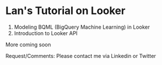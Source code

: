 # Lan's Tutorial on Looker 

1. Modeling BQML (BigQuery Machine Learning) in Looker 
2. Introduction to Looker API 

More coming soon

Request/Comments: Please contact me via Linkedin or Twitter
